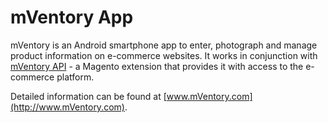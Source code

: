 mVentory App
==============

mVentory is an Android smartphone app to enter, photograph and manage product information on e-commerce websites. It works in conjunction with [mVentory API](http://github.com/mVentory/MVentory_Tm) - a Magento extension that provides it with access to the e-commerce platform.

Detailed information can be found at [www.mVentory.com](http://www.mVentory.com).
